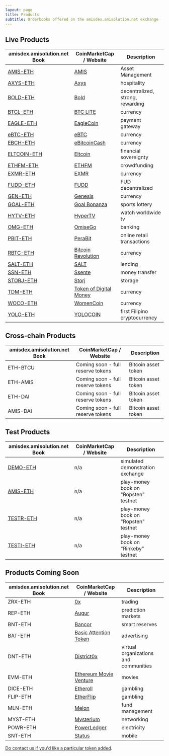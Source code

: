 ```yaml
---
layout: page
title: Products
subtitle: Orderbooks offered on the amisdex.amisolution.net exchange
---
```


## Live Products

|amisdex.amisolution.net Book|CoinMarketCap / Website|Description|
|------|----|----|
|[AMIS-ETH](http://amisdex.amisolution.net/exchange/?pairId=AMIS-ETH)|[AMIS](https://www.github.com/amisolution/ERC20-AMIS/)|Asset Management|
|[AXYS-ETH](http://amisdex.amisolution.net/exchange/?pairId=AXYS-ETH)|[Axys](https://www.axysblockchain.co/)|hospitality|
|[BOLD-ETH](http://amisdex.amisolution.net/exchange/?pairId=BOLD-ETH)|[Bold](http://www.boldtoken.io/)|decentralized, strong, rewarding|
|[BTCL-ETH](http://amisdex.amisolution.net/exchange/?pairId=BTCL-ETH)|[BTC LITE](http://btclite.org/)|currency|
|[EAGLE-ETH](http://amisdex.amisolution.net/exchange/?pairId=EAGLE-ETH)|[EagleCoin](https://eaglepay.io/)|payment gateway|
|[eBTC-ETH](http://amisdex.amisolution.net/exchange/?pairId=eBTC-ETH)|[eBTC](https://coinmarketcap.com/currencies/ebtcnew/)|currency|
|[EBCH-ETH](http://amisdex.amisolution.net/exchange/?pairId=EBCH-ETH)|[eBitcoinCash](https://coinmarketcap.com/currencies/ebitcoin-cash/)|currency|
|[ELTCOIN-ETH](http://amisdex.amisolution.net/exchange/?pairId=ELTCOIN-ETH)|[Eltcoin](https://coinmarketcap.com/currencies/eltcoin/)|financial sovereignty|
|[ETHFM-ETH](http://amisdex.amisolution.net/exchange/?pairId=ETHFM-ETH)|[ETHFM](https://ethereumfundme.com/)|crowdfunding|
|[EXMR-ETH](http://amisdex.amisolution.net/exchange/?pairId=EXMR-ETH)|[EXMR](https://exmr.io/)|currency|
|[FUDD-ETH](http://amisdex.amisolution.net/exchange/?pairId=FUDD-ETH)|[FUDD](https://dimoncoin.org/)|FUD decentralized|
|[GEN-ETH](http://amisdex.amisolution.net/exchange/?pairId=GEN-ETH)|[Genesis](http://genesiscoin.io/)|currency|
|[GOAL-ETH](http://amisdex.amisolution.net/exchange/?pairId=GOAL-ETH)|[Goal Bonanza](https://goalbonanza.com/ico/en/)|sports lottery|
|[HYTV-ETH](http://amisdex.amisolution.net/exchange/?pairId=HYTV-ETH)|[HyperTV](https://www.hypertvtoken.info/)|watch worldwide tv|
|[OMG-ETH](http://amisdex.amisolution.net/exchange/?pairId=OMG-ETH)|[OmiseGo](https://coinmarketcap.com/assets/omisego/)|banking|
|[PBIT-ETH](http://amisdex.amisolution.net/exchange/?pairId=PBIT-ETH)|[PeraBit](http://www.perabitcoin.com/)|online retail transactions|
|[RBTC-ETH](http://amisdex.amisolution.net/exchange/?pairId=RBTC-ETH)|[Bitcoin Revolution](https://www.bitcoinrevolution.site/)|currency|
|[SALT-ETH](http://amisdex.amisolution.net/exchange/?pairId=SALT-ETH)|[SALT](https://coinmarketcap.com/assets/salt/)|lending|
|[SSN-ETH](http://amisdex.amisolution.net/exchange/?pairId=SSN-ETH)|[Ssente](https://www.ssente.site/)|money transfer|
|[STORJ-ETH](http://amisdex.amisolution.net/exchange/?pairId=STORJ-ETH)|[Storj](https://coinmarketcap.com/assets/storj/)|storage|
|[TDM-ETH](http://amisdex.amisolution.net/exchange/?pairId=TDM-ETH)|[Token of Digital Money](http://tokenofdigitalmoney.com/)|currency|
|[WOCO-ETH](http://amisdex.amisolution.net/exchange/?pairId=WOCO-ETH)|[WomenCoin](http://womencoin.udo.tattoo/)|currency|
|[YOLO-ETH](http://amisdex.amisolution.net/exchange/?pairId=YOLO-ETH)|[YOLOCOIN](https://www.ethyolo.com/)|first Filipino cryptocurrency|

## Cross-chain Products

|amisdex.amisolution.net Book|CoinMarketCap / Website|Description|
|------|----|----|
|ETH-BTCU|Coming soon - full reserve tokens|Bitcoin asset token|
|ETH-AMIS|Coming soon - full reserve tokens|Bitcoin asset token|
|ETH-DAI|Coming soon - full reserve tokens|Bitcoin asset token|
|AMIS-DAI|Coming soon - full reserve tokens|Bitcoin asset token|

## Test Products

|amisdex.amisolution.net Book|CoinMarketCap / Website|Description|
|------|----|----|
|[DEMO-ETH](http://amisdex.amisolution.net/exchange/?pairId=DEMO-ETH&vu=1)|n/a|simulated demonstration exchange|
|[AMIS-ETH](http://amisdex.amisolution.net/exchange/?pairId=AMIS-ETH&vu=1)|n/a|play-money book on "Ropsten" testnet|
|[TESTR-ETH](http://amisdex.amisolution.net/exchange/?pairId=TESTR-ETH&vu=1)|n/a|play-money book on "Ropsten" testnet|
|[TESTI-ETH](http://amisdex.amisolution.net/exchange/?pairId=TESTI-ETH&vu=1)|n/a|play-money book on "Rinkeby" testnet|

## Products Coming Soon

|amisdex.amisolution.net Book|CoinMarketCap / Website|Description|
|------|----|----|
|ZRX-ETH|[0x](https://coinmarketcap.com/assets/0x/)|trading|
|REP-ETH|[Augur](https://coinmarketcap.com/assets/augur/)|prediction markets|
|BNT-ETH|[Bancor](https://coinmarketcap.com/assets/bancor/)|smart reserves|
|BAT-ETH|[Basic Attention Token](https://coinmarketcap.com/assets/basic-attention-token/)|advertising|
|DNT-ETH|[District0x](https://coinmarketcap.com/assets/district0x/)|virtual organizations and communities|
|EVM-ETH|[Ethereum Movie Venture](https://coinmarketcap.com/assets/ethereum-movie-venture/)|movies|
|DICE-ETH|[Etheroll](https://coinmarketcap.com/assets/etheroll/)|gambling|
|FLIP-ETH|[EtherFlip](http://www.etherflip.co/)|gambling|
|MLN-ETH|[Melon](https://coinmarketcap.com/assets/melon/)|fund management|
|MYST-ETH|[Mysterium](https://coinmarketcap.com/assets/mysterium/)|networking|
|POWR-ETH|[PowerLedger](https://coinmarketcap.com/currencies/power-ledger/)|electricity|
|SNT-ETH|[Status](https://coinmarketcap.com/assets/status/)|mobile|

[Do contact us if you'd like a particular token added](https://github.com/AmisDEX/amis-exchange-www/issues).
